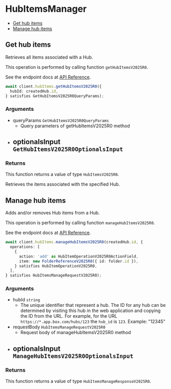 # HubItemsManager

- [Get hub items](#get-hub-items)
- [Manage hub items](#manage-hub-items)

## Get hub items

Retrieves all items associated with a Hub.

This operation is performed by calling function `getHubItemsV2025R0`.

See the endpoint docs at
[API Reference](https://developer.box.com/reference/v2025.0/get-hub-items/).

<!-- sample get_hub_items_v2025.0 -->

```ts
await client.hubItems.getHubItemsV2025R0({
  hubId: createdHub.id,
} satisfies GetHubItemsV2025R0QueryParams);
```

### Arguments

- queryParams `GetHubItemsV2025R0QueryParams`
  - Query parameters of getHubItemsV2025R0 method
- optionalsInput `GetHubItemsV2025R0OptionalsInput`
  -

### Returns

This function returns a value of type `HubItemsV2025R0`.

Retrieves the items associated with the specified Hub.

## Manage hub items

Adds and/or removes Hub items from a Hub.

This operation is performed by calling function `manageHubItemsV2025R0`.

See the endpoint docs at
[API Reference](https://developer.box.com/reference/v2025.0/post-hubs-id-manage-items/).

<!-- sample post_hubs_id_manage_items_v2025.0 -->

```ts
await client.hubItems.manageHubItemsV2025R0(createdHub.id, {
  operations: [
    {
      action: 'add' as HubItemOperationV2025R0ActionField,
      item: new FolderReferenceV2025R0({ id: folder.id }),
    } satisfies HubItemOperationV2025R0,
  ],
} satisfies HubItemsManageRequestV2025R0);
```

### Arguments

- hubId `string`
  - The unique identifier that represent a hub. The ID for any hub can be determined by visiting this hub in the web application and copying the ID from the URL. For example, for the URL `https://*.app.box.com/hubs/123` the `hub_id` is `123`. Example: "12345"
- requestBody `HubItemsManageRequestV2025R0`
  - Request body of manageHubItemsV2025R0 method
- optionalsInput `ManageHubItemsV2025R0OptionalsInput`
  -

### Returns

This function returns a value of type `HubItemsManageResponseV2025R0`.
